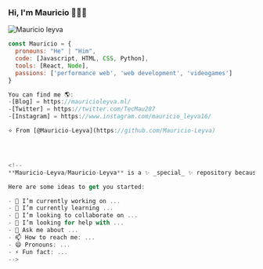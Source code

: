 ### Hi, I'm Mauricio 👋👨‍💻

![Mauricio leyva](https://user-images.githubusercontent.com/82603534/181445139-7844e467-8627-4371-b9af-26730438fa4e.png)

```javascript
const Mauricio = {
  pronouns: "He" | "Him",
  code: [Javascript, HTML, CSS, Python],
  tools: [React, Node],
  passions: ['performance web', 'web development', 'videogames']
}

You can find me 🌎:
-[Blog] = https://mauricioleyva.ml/
-[Twitter] = https://twitter.com/TecMau287
-[Instagram] = https://www.instagram.com/mauricio_leyva16/

⭐️ From [@Mauricio-Leyva](https://github.com/Mauricio-Leyva)




<!--
**Mauricio-Leyva/Mauricio-Leyva** is a ✨ _special_ ✨ repository because its `README.md` (this file) appears on your GitHub profile.

Here are some ideas to get you started:

- 🔭 I’m currently working on ...
- 🌱 I’m currently learning ...
- 👯 I’m looking to collaborate on ...
- 🤔 I’m looking for help with ...
- 💬 Ask me about ...
- 📫 How to reach me: ...
- 😄 Pronouns: ...
- ⚡ Fun fact: ...
-->

